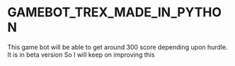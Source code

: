 # GAMEBOT_TREX_MADE_IN_PYTHON
This game bot will be able to get around 300 score depending upon hurdle. It is in beta version So I will keep on improving this
